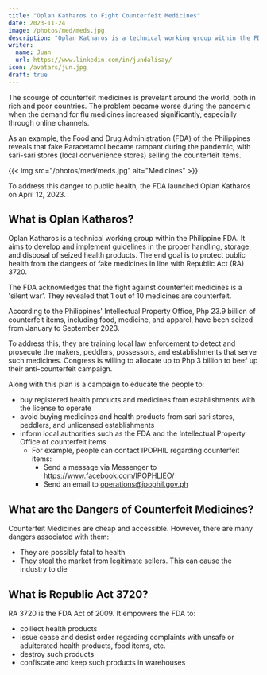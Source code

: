 ```yaml
---
title: "Oplan Katharos to Fight Counterfeit Medicines"
date: 2023-11-24
image: /photos/med/meds.jpg
description: "Oplan Katharos is a technical working group within the FDA"
writer:
  name: Juan
  url: https://www.linkedin.com/in/jundalisay/
icon: /avatars/jun.jpg
draft: true
---
```




The scourge of counterfeit medicines is prevelant around the world, both in rich and poor countries. The problem became worse during the pandemic when the demand for flu medicines increased significantly, especially through online channels. 

As an example, the Food and Drug Administration (FDA) of the Philippines reveals that fake Paracetamol became rampant during the pandemic, with sari-sari stores (local convenience stores) selling the counterfeit items. 

{{< img src="/photos/med/meds.jpg" alt="Medicines" >}}

To address this danger to public health, the FDA launched Oplan Katharos on April 12, 2023.


## What is Oplan Katharos?

Oplan Katharos is a technical working group within the Philippine FDA. It aims to develop and implement guidelines in the proper handling, storage, and disposal of seized health products. The end goal is to protect public health from the dangers of fake medicines in line with Republic Act (RA) 3720. 

The FDA acknowledges that the fight against counterfeit medicines is a 'silent war'. They revealed that 1 out of 10 medicines are counterfeit. 

According to the Philippines' Intellectual Property Office, Php 23.9 billion of counterfeit items, including food, medicine, and apparel, have been seized from January to September 2023.

To address this, they are training local law enforcement to detect and prosecute the makers, peddlers, possessors, and establishments that serve such medicines. Congress is willing to allocate up to Php 3 billion to beef up their anti-counterfeit campaign.  

Along with this plan is a campaign to educate the people to:

- buy registered health products and medicines from establishments with the license to operate 
- avoid buying medicines and health products from sari sari stores, peddlers, and unlicensed establishments
- inform local authorities such as the FDA and the Intellectual Property Office of counterfeit items 
  - For example, people can contact IPOPHIL regarding counterfeit items:
    - Send a message via Messenger to https://www.facebook.com/IPOPHLIEO/
    - Send an email to operations@ipophil.gov.ph



## What are the Dangers of Counterfeit Medicines?

Counterfeit Medicines are cheap and accessible. However, there are many dangers associated with them:

- They are possibly fatal to health
- They steal the market from legitimate sellers. This can cause the industry to die



## What is Republic Act 3720?

RA 3720 is the FDA Act of 2009. It empowers the FDA to: 
- colllect health products
- issue cease and desist order regarding complaints with unsafe or adulterated health products, food items, etc. 
- destroy such products
- confiscate and keep such products in warehouses




